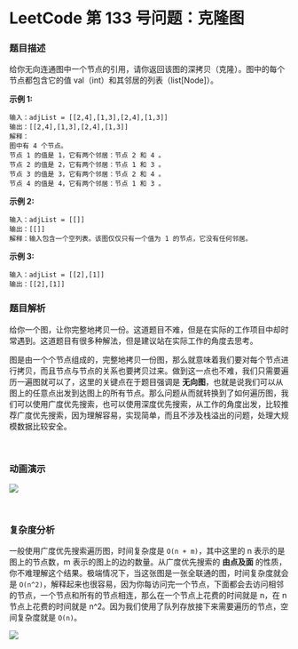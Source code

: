 # LeetCode 第 133 号问题：克隆图


### 题目描述

给你无向连通图中一个节点的引用，请你返回该图的深拷贝（克隆）。图中的每个节点都包含它的值 val（int）和其邻居的列表（list[Node]）。


**示例 1:**

```
输入：adjList = [[2,4],[1,3],[2,4],[1,3]]
输出：[[2,4],[1,3],[2,4],[1,3]]
解释：
图中有 4 个节点。
节点 1 的值是 1，它有两个邻居：节点 2 和 4 。
节点 2 的值是 2，它有两个邻居：节点 1 和 3 。
节点 3 的值是 3，它有两个邻居：节点 2 和 4 。
节点 4 的值是 4，它有两个邻居：节点 1 和 3 。
```

**示例 2:**

```
输入：adjList = [[]]
输出：[[]]
解释：输入包含一个空列表。该图仅仅只有一个值为 1 的节点，它没有任何邻居。
```

**示例 3:**

```
输入：adjList = [[2],[1]]
输出：[[2],[1]]
```

### 题目解析

给你一个图，让你完整地拷贝一份。这道题目不难，但是在实际的工作项目中却时常遇到。这道题目有很多种解法，但是建议站在实际工作的角度去思考。

图是由一个个节点组成的，完整地拷贝一份图，那么就意味着我们要对每个节点进行拷贝，而且节点与节点的关系也要拷贝过来。做到这一点也不难，我们只需要遍历一遍图就可以了，这里的关键点在于题目强调是 **无向图**，也就是说我们可以从图上的任意点出发到达图上的所有节点。那么问题从而就转换到了如何遍历图，我们可以使用广度优先搜索，也可以使用深度优先搜索，从工作的角度出发，比较推荐广度优先搜索，因为理解容易，实现简单，而且不涉及栈溢出的问题，处理大规模数据比较安全。

<br>

### 动画演示

![](../Animation/133.gif)

<br>

### 复杂度分析

一般使用广度优先搜索遍历图，时间复杂度是 `O(n + m)`，其中这里的 n 表示的是图上的节点数，m 表示的图上的边的数量。从广度优先搜索的 **由点及面** 的性质，你不难理解这个结果。极端情况下，当这张图是一张全联通的图，时间复杂度就会是 `O(n^2)`，解释起来也很容易，因为你每访问完一个节点，下面都会去访问相邻的节点，一个节点和所有的节点相连，那么在一个节点上花费的时间就是 n，在 n 节点上花费的时间就是 n^2。因为我们使用了队列存放接下来需要遍历的节点，空间复杂度就是 `O(n)`。






![](../../Pictures/qrcode.jpg)